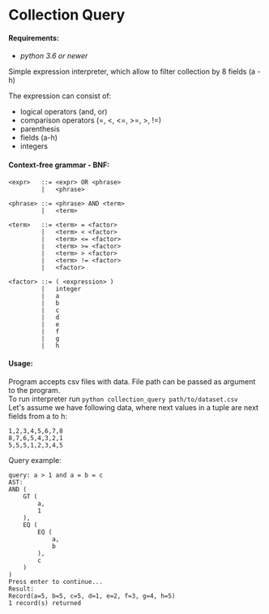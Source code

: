 # Collection Query

#### Requirements:
- _python 3.6 or newer_

Simple expression interpreter, which allow to filter collection by 8 fields (a - h)

The expression can consist of:
 - logical operators (and, or)
 - comparison operators (=, <, <=, >=, >, !=)
 - parenthesis
 - fields (a-h)
 - integers
 
 
#### Context-free grammar - BNF:

```
<expr>   ::= <expr> OR <phrase>
         |   <phrase>

<phrase> ::= <phrase> AND <term>
         |   <term>

<term>   ::= <term> = <factor>
         |   <term> < <factor>
         |   <term> <= <factor>
         |   <term> >= <factor>
         |   <term> > <factor>
         |   <term> != <factor>
         |   <factor>

<factor> ::= ( <expression> )
         |   integer
         |   a
         |   b
         |   c
         |   d
         |   e
         |   f
         |   g
         |   h
```

#### Usage:
Program accepts csv files with data. File path can be passed as argument to the program.  
To run interpreter run `python collection_query path/to/dataset.csv`  
Let's assume we have following data, where next values in a tuple are next fields from a to h:  
```
1,2,3,4,5,6,7,8
8,7,6,5,4,3,2,1
5,5,5,1,2,3,4,5
```
Query example:
```
query: a > 1 and a = b = c
AST:
AND (
    GT (
        a,
        1
    ),
    EQ (
        EQ (
            a,
            b
        ),
        c
    )
)
Press enter to continue...
Result:
Record(a=5, b=5, c=5, d=1, e=2, f=3, g=4, h=5)
1 record(s) returned
```